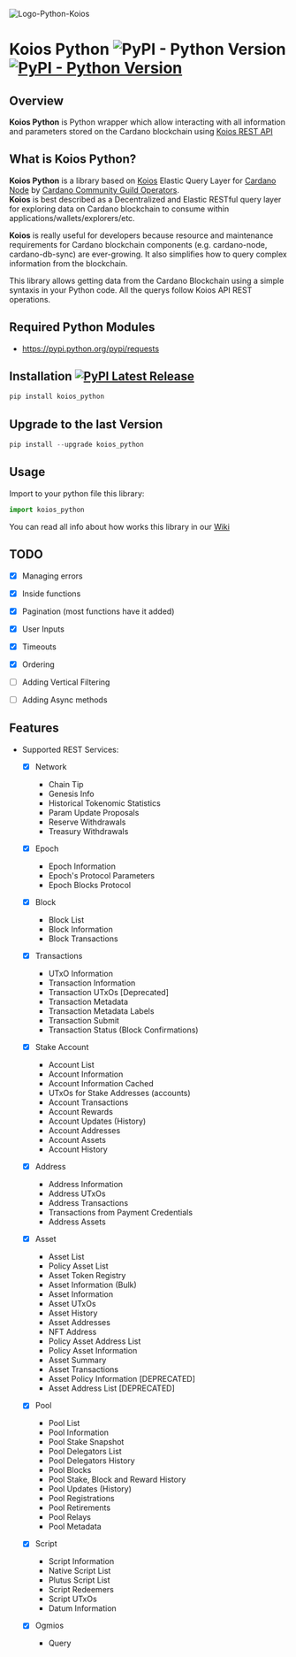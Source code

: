 
![Logo-Python-Koios](https://github.com/cardano-community/koios-python/assets/82296005/46656e85-e292-4975-99df-e03dd1f4f9ae)


# Koios Python ![PyPI - Python Version](https://img.shields.io/badge/python-%3E%3D3.8-blue) [![PyPI - Python Version](https://img.shields.io/badge/pypi%20package-v2.0.0-green)](https://pypi.org/project/koios-python/)

## Overview
**Koios Python** is Python wrapper which allow interacting with all information and parameters stored on the Cardano blockchain using [Koios REST API](https://api.koios.rest/)


## What is Koios Python? 
**Koios Python** is a library based on [Koios](https://www.koios.rest/) Elastic Query Layer for [Cardano Node](https://github.com/input-output-hk/cardano-node/) by [Cardano Community Guild Operators](https://github.com/cardano-community). <br>
**Koios** is best described as a Decentralized and Elastic RESTful query layer for exploring data on Cardano blockchain to consume within applications/wallets/explorers/etc. <p>
**Koios** is really useful for developers because resource and maintenance requirements for Cardano blockchain components (e.g. cardano-node, cardano-db-sync) are ever-growing. It also simplifies how to query complex information from the blockchain.
    
This library allows getting data from the Cardano Blockchain using a simple syntaxis in your Python code. All the querys follow Koios API REST operations.

Required Python Modules
--------------
* https://pypi.python.org/pypi/requests

## Installation [![PyPI Latest Release](https://img.shields.io/badge/pypi%20package-v2.0.0-green)](https://pypi.org/project/koios-python/)
```python
pip install koios_python
```
    
## Upgrade to the last Version
```python
pip install --upgrade koios_python
```
    
## Usage
Import to your python file this library:
    
```python
import koios_python
```

You can read all info about how works this library in our [Wiki](https://github.com/cardano-community/koios-python/wiki)
    
## TODO
- [x] Managing errors 
- [x] Inside functions 
- [x] Pagination (most functions have it added)
- [x] User Inputs
- [x] Timeouts
- [x] Ordering
- [ ] Adding Vertical Filtering
- [ ] Adding Async methods



## Features  
- Supported REST Services:
    - [x] Network
        - Chain Tip
        - Genesis Info
        - Historical Tokenomic Statistics
        - Param Update Proposals
        - Reserve Withdrawals
        - Treasury Withdrawals
          
    - [x] Epoch
        - Epoch Information
        - Epoch's Protocol Parameters
        - Epoch Blocks Protocol
          
    - [x] Block
        - Block List
        - Block Information
        - Block Transactions
          
    - [x] Transactions
        - UTxO Information
        - Transaction Information
        - Transaction UTxOs [Deprecated]
        - Transaction Metadata
        - Transaction Metadata Labels
        - Transaction Submit
        - Transaction Status (Block Confirmations)
          
    - [x] Stake Account
        - Account List
        - Account Information
        - Account Information Cached
        - UTxOs for Stake Addresses (accounts)
        - Account Transactions
        - Account Rewards
        - Account Updates (History)
        - Account Addresses
        - Account Assets
        - Account History

    - [x] Address
        - Address Information
        - Address UTxOs
        - Address Transactions
        - Transactions from Payment Credentials
        - Address Assets
          
    - [x] Asset
        - Asset List
        - Policy Asset List
        - Asset Token Registry
        - Asset Information (Bulk)
        - Asset Information
        - Asset UTxOs
        - Asset History
        - Asset Addresses
        - NFT Address
        - Policy Asset Address List
        - Policy Asset Information
        - Asset Summary
        - Asset Transactions
        - Asset Policy Information [DEPRECATED]
        - Asset Address List [DEPRECATED]

    - [x] Pool
        - Pool List
        - Pool Information
        - Pool Stake Snapshot
        - Pool Delegators List
        - Pool Delegators History
        - Pool Blocks
        - Pool Stake, Block and Reward History
        - Pool Updates (History)
        - Pool Registrations
        - Pool Retirements
        - Pool Relays
        - Pool Metadata
          
    - [x] Script
        - Script Information
        - Native Script List
        - Plutus Script List
        - Script Redeemers
        - Script UTxOs
        - Datum Information

    - [x] Ogmios
        - Query

